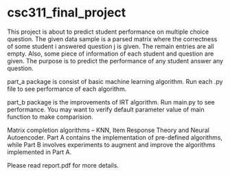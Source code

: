 # csc311_final_project

This project is about to predict student performance on multiple choice question. The given data sample is a parsed matrix where the correctness of some student i answered question j is given. The remain entries are all empty. Also, some piece of information of each student and question are given. The purpose is to predict the performance of any student answer any question.

part_a package is consist of basic machine learning algorithm. Run each .py file to see performance of each algorithm.

part_b package is the improvements of IRT algorithm. Run main.py to see performance. You may want to verify default parameter value of main function to make comparision.

Matrix completion algorithms – KNN, Item Response Theory and Neural Autoencoder. Part A contains the implementation of pre-defined algorithms, while Part B involves experiments to augment and improve the algorithms implemented in Part A.

Please read report.pdf for more details.
